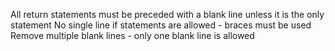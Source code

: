 All return statements must be preceded with a blank line unless it is the only statement
No single line if statements are allowed - braces must be used
Remove multiple blank lines - only one blank line is allowed